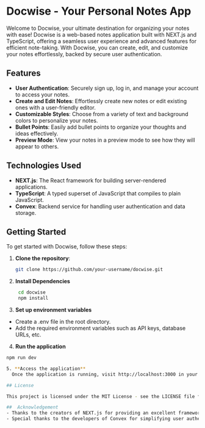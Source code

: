 # Docwise - Your Personal Notes App

Welcome to Docwise, your ultimate destination for organizing your notes with ease! Docwise is a web-based notes application built with NEXT.js and TypeScript, offering a seamless user experience and advanced features for efficient note-taking. With Docwise, you can create, edit, and customize your notes effortlessly, backed by secure user authentication.

## Features

- **User Authentication**: Securely sign up, log in, and manage your account to access your notes.
- **Create and Edit Notes**: Effortlessly create new notes or edit existing ones with a user-friendly editor.
- **Customizable Styles**: Choose from a variety of text and background colors to personalize your notes.
- **Bullet Points**: Easily add bullet points to organize your thoughts and ideas effectively.
- **Preview Mode**: View your notes in a preview mode to see how they will appear to others.

## Technologies Used

- **NEXT.js**: The React framework for building server-rendered applications.
- **TypeScript**: A typed superset of JavaScript that compiles to plain JavaScript.
- **Convex**: Backend service for handling user authentication and data storage.

## Getting Started

To get started with Docwise, follow these steps:

1. **Clone the repository**:

   ```bash
   git clone https://github.com/your-username/docwise.git

2. **Install Dependencies**
    
    ```bash
     cd docwise
     npm install

3. **Set up environment variables**

- Create a .env file in the root directory.
- Add the required environment variables such as API keys, database URLs, etc.

4. **Run the application**
  ```bash
  npm run dev

5. **Access the application** 
    Once the application is running, visit http://localhost:3000 in your web browser to start using Docwise.

## License
  
  This project is licensed under the MIT License - see the LICENSE file for details.

##  Acknowledgement
  - Thanks to the creators of NEXT.js for providing an excellent framework.
  - Special thanks to the developers of Convex for simplifying user authentication and backend    services.
